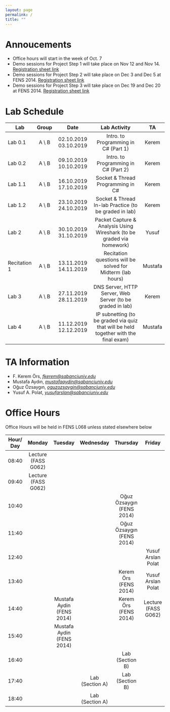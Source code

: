 ```yaml
---
layout: page
permalink: /
title: ""
---
```


# Annoucements
- Office hours will start in the week of Oct. 7
- Demo sessions for Project Step 1 will take place on Nov 12 and Nov 14. [Registration sheet link](https://docs.google.com/spreadsheets/d/1-saktrzuXbFk0TqdgZ74X9BubORP_1Yb7gY4blaj7QY/edit?usp=sharing)
- Demo sessions for Project Step 2 will take place on Dec 3 and Dec 5 at FENS 2014. [Registration sheet link](https://docs.google.com/spreadsheets/d/1w1OLfxZojMotH7ovVHG1tdQkoAie_4uffXre0Yg5dzU/edit?usp=sharing)
- Demo sessions for Project Step 3 will take place on Dec 19 and Dec 20 at FENS 2014. [Registration sheet link](https://docs.google.com/spreadsheets/d/1HA_DRUaqRdLc4Ayui9AoSZwASyRqzAhQHRQGIpY7eZg/edit?usp=sharing)
# Lab Schedule

| Lab          |  Group  |         Date          |                                     Lab Activity                                     |   TA    |
| ------------ | :-----: | :-------------------: | :----------------------------------------------------------------------------------: | :-----: |
| Lab 0.1      | A \\  B | 02.10.2019 03.10.2019 |                         Intro. to Programming in C# (Part 1)                         |  Kerem  |
| Lab 0.2      | A \\  B | 09.10.2019 10.10.2019 |                        Intro. to Programming in C#  (Part 2)                         |  Kerem  |
| Lab 1.1      | A \\  B | 16.10.2019 17.10.2019 |                          Socket & Thread Programming in C#                           |  Kerem  |
| Lab 1.2      | A \\  B | 23.10.2019 24.10.2019 |                Socket & Thread In-lab Practice (to be graded in lab)                 |  Kerem  |
| Lab 2        | A \\  B | 30.10.2019 31.10.2019 |        Packet Capture & Analysis Using Wireshark (to be graded via homework)         |  Yusuf  |
| Recitation 1 | A \\  B | 13.11.2019 14.11.2019 |             Recitation questions will be solved for Midterm (lab hours)              | Mustafa |
| Lab 3        | A \\  B | 27.11.2019 28.11.2019 |              DNS Server, HTTP Server, Web Server (to be graded in lab)               |  Kerem  |
| Lab 4        | A \\  B | 11.12.2019 12.12.2019 | IP subnetting (to be graded via quiz that will be held together with the final exam) | Mustafa |


# TA Information

- F. Kerem Örs, *fkerem@sabanciuniv.edu*
- Mustafa Aydın,  *mustafaaydin@sabanciuniv.edu*
- Oğuz Özsaygın, *oguzozsaygin@sabanciuniv.edu*  
- Yusuf A. Polat, *yusufarslan@sabanciuniv.edu*  

# Office Hours

Office Hours will be held in FENS L068 unless stated elsewhere below

| Hour/ Day |     **Monday**      |  **Tuesday**  |  **Wednesday**  |  **Thursday**   |     **Friday**      |
| :-------: | :-----------------: | :-----------: | :-------------: | :-------------: | :-----------------: |
|   08:40   | Lecture (FASS G062) |               |                 |                 |                     |
|   09:40   |  Lecture (FASS G062)                   |               |                 |                 |                     |
|   10:40   |                     |               |                 |  Oğuz Özsaygın (FENS 2014)   |                     |
|   11:40   |                     |               |                 |  Oğuz Özsaygın (FENS 2014)   |                     |
|   12:40   |                     |               |                 |                 | Yusuf Arslan Polat  |
|   13:40   |                     |               |                 |    Kerem Örs (FENS 2014)   | Yusuf Arslan Polat  |
|   14:40   |                     | Mustafa Aydin (FENS 2014) |                 |    Kerem Örs (FENS 2014)    | Lecture (FASS G062) |
|   15:40   |                     | Mustafa Aydin (FENS 2014) |                 |                 |                     |
|   16:40   |                     |               |                 | Lab (Section B) |                     |
|   17:40   |                     |               | Lab (Section A) | Lab (Section B) |                     |
|   18:40   |                     |               | Lab (Section A) |                 |                     |
